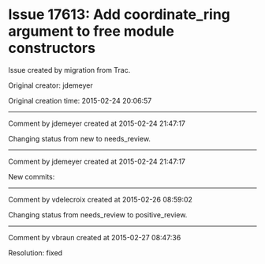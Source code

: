 # Issue 17613: Add coordinate_ring argument to free module constructors

Issue created by migration from Trac.

Original creator: jdemeyer

Original creation time: 2015-02-24 20:06:57




---

Comment by jdemeyer created at 2015-02-24 21:47:17

Changing status from new to needs_review.


---

Comment by jdemeyer created at 2015-02-24 21:47:17

New commits:


---

Comment by vdelecroix created at 2015-02-26 08:59:02

Changing status from needs_review to positive_review.


---

Comment by vbraun created at 2015-02-27 08:47:36

Resolution: fixed
